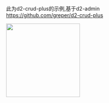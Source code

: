 此为d2-crud-plus的示例,基于d2-admin    
https://github.com/greper/d2-crud-plus

<a href="https://github.com/d2-projects/d2-admin" target="_blank"><img src="https://raw.githubusercontent.com/FairyEver/d2-admin/master/doc/image/d2-admin@2x.png" width="200"></a>
